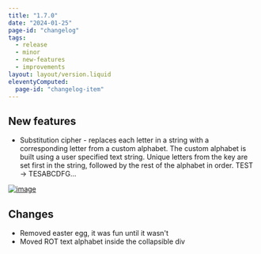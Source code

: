 ```yaml
---
title: "1.7.0"
date: "2024-01-25"
page-id: "changelog"
tags: 
  - release
  - minor
  - new-features
  - improvements
layout: layout/version.liquid
eleventyComputed:
  page-id: "changelog-item"
---
```

## New features
- Substitution cipher - replaces each letter in a string with a corresponding letter from a custom alphabet. The custom alphabet is built using a user specified text string. Unique letters from the key are set first in the string, followed by the rest of the alphabet in order. TEST → TESABCDFG...  

[![image](https://github.com/stickerboy/convrtrjs/assets/1421538/9d75b3b7-15f6-4ff4-8ff9-63905f483453)](https://github.com/stickerboy/convrtrjs/assets/1421538/9d75b3b7-15f6-4ff4-8ff9-63905f483453)  

## Changes
- Removed easter egg, it was fun until it wasn't
- Moved ROT text alphabet inside the collapsible div